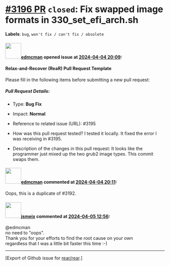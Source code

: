 [\#3196 PR](https://github.com/rear/rear/pull/3196) `closed`: Fix swapped image formats in 330\_set\_efi\_arch.sh
=================================================================================================================

**Labels**: `bug`, `won't fix / can't fix / obsolete`

#### <img src="https://avatars.githubusercontent.com/u/1017189?v=4" width="50">[edmcman](https://github.com/edmcman) opened issue at [2024-04-04 20:09](https://github.com/rear/rear/pull/3196):

#### Relax-and-Recover (ReaR) Pull Request Template

Please fill in the following items before submitting a new pull request:

##### Pull Request Details:

-   Type: **Bug Fix**

-   Impact: **Normal**

-   Reference to related issue (URL): \#3195

-   How was this pull request tested? I tested it locally. It fixed the
    error I was receiving in \#3195.

-   Description of the changes in this pull request: It looks like the
    programmer just mixed up the two grub2 image types. This commit
    swaps them.

#### <img src="https://avatars.githubusercontent.com/u/1017189?v=4" width="50">[edmcman](https://github.com/edmcman) commented at [2024-04-04 20:11](https://github.com/rear/rear/pull/3196#issuecomment-2038123809):

Oops, this is a duplicate of \#3192.

#### <img src="https://avatars.githubusercontent.com/u/1788608?u=925fc54e2ce01551392622446ece427f51e2f0ce&v=4" width="50">[jsmeix](https://github.com/jsmeix) commented at [2024-04-05 12:56](https://github.com/rear/rear/pull/3196#issuecomment-2039738570):

@edmcman  
no need to "oops".  
Thank you for your efforts to find the root cause on your own  
regardless that I was a little bit faster this time :-)

------------------------------------------------------------------------

\[Export of Github issue for
[rear/rear](https://github.com/rear/rear).\]
